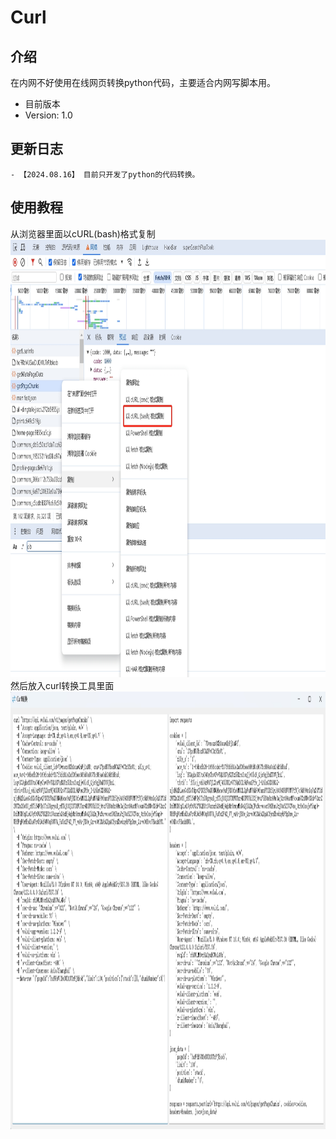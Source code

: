 # Curl

## 介绍
在内网不好使用在线网页转换python代码，主要适合内网写脚本用。

- 目前版本
- Version: 1.0

## 更新日志
```
- 【2024.08.16】 目前只开发了python的代码转换。
```

## 使用教程
从浏览器里面以cURL(bash)格式复制
<img src="/img/png1.png" alt="image" style="width:700px;height:700px;">
然后放入curl转换工具里面
<img src="/img/png2.png" alt="image" style="width:700px;height:700px;">
